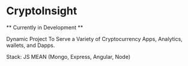# CryptoInsight

** Currently in Development **

Dynamic Project To Serve a Variety of Cryptocurrency Apps, Analytics, wallets, and Dapps.

Stack: JS MEAN (Mongo, Express, Angular, Node)

